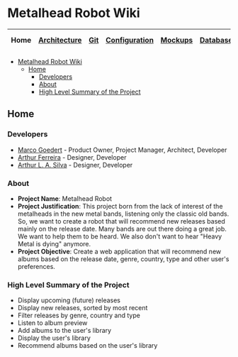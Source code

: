 # Metalhead Robot Wiki

| Home | [Architecture](./architecture/README.md) | [Git](./git/README.md) | [Configuration](./configuration/README.md) | [Mockups](./mockups/README.md) | [Database](./database/README.md) | [Setup](./setup/README.md) | [Project Management](./project-management/README.md) | [Quality](./quality/README.md) |
| :--: | :----------: | :-: | :-----------: | :-----: | :------: | :---: | :----------------: | :-----: |

- [Metalhead Robot Wiki](#metalhead-robot-wiki)
  - [Home](#home)
    - [Developers](#developers)
    - [About](#about)
    - [High Level Summary of the Project](#high-level-summary-of-the-project)

## Home

### Developers

- [Marco Goedert](https://www.github.com/marcogoedert) - Product Owner, Project Manager, Architect, Developer
- [Arthur Ferreira](https://www.github.com/Arthur-Ferreira) - Designer, Developer
- [Arthur L. A. Silva](https://www.github.com/arthurlasilva) - Designer, Developer

### About

- **Project Name**: Metalhead Robot
- **Project Justification**: This project born from the lack of interest of the metalheads in the new metal bands, listening only the classic old bands. So, we want to create a robot that will recommend new releases based mainly on the release date. Many bands are out there doing a great job. We want to help them to be heard. We also don't want to hear "Heavy Metal is dying" anymore.
- **Project Objective**: Create a web application that will recommend new albums based on the release date, genre, country, type and other user's preferences.

### High Level Summary of the Project

- Display upcoming (future) releases
- Display new releases, sorted by most recent
- Filter releases by genre, country and type
- Listen to album preview
- Add albums to the user's library
- Display the user's library
- Recommend albums based on the user's library
